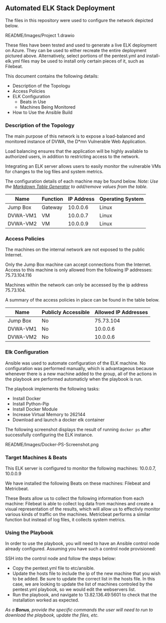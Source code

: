 ## Automated ELK Stack Deployment

The files in this repository were used to configure the network depicted below.

README/Images/Project 1.drawio

These files have been tested and used to generate a live ELK deployment on Azure. They can be used to either recreate the entire deployment pictured above. Alternatively, select portions of the pentest.yml and install-elk.yml files may be used to install only certain pieces of it, such as Filebeat.

This document contains the following details:
- Description of the Topologu
- Access Policies
- ELK Configuration
  - Beats in Use
  - Machines Being Monitored
- How to Use the Ansible Build


### Description of the Topology

The main purpose of this network is to expose a load-balanced and monitored instance of DVWA, the D*mn Vulnerable Web Application.

Load balancing ensures that the application will be highly available to authorized users, in addition to restricting access to the network.


Integrating an ELK server allows users to easily monitor the vulnerable VMs for changes to the log files and system metrics.

The configuration details of each machine may be found below.
_Note: Use the [Markdown Table Generator](http://www.tablesgenerator.com/markdown_tables) to add/remove values from the table_.

| Name     | Function | IP Address | Operating System |
|----------|----------|------------|------------------|
| Jump Box | Gateway  | 10.0.0.6   | Linux            |
| DVWA-VM1 | VM       | 10.0.0.7   | Linux            |
| DVWA-VM2 | VM       | 10.0.0.9   | Linux            |

### Access Policies

The machines on the internal network are not exposed to the public Internet. 

Only the Jump Box machine can accept connections from the Internet. Access to this machine is only allowed from the following IP addresses:  75.73.104.116

Machines within the network can only be accessed by the ip address 75.73.104.

A summary of the access policies in place can be found in the table below.

| Name     | Publicly Accessible | Allowed IP Addresses |
|----------|---------------------|----------------------|
| Jump Box | No                  | 75.73.104            |
| DVWA-VM1 | No                  | 10.0.0.6             |
| DVWA-VM2 | No                  | 10.0.0.6             |

### Elk Configuration

Ansible was used to automate configuration of the ELK machine. No configuration was performed manually, which is advantageous because whenever there is a new machine added to the group, all of the actions in the playbook are performed automaticly when the playbook is run.

The playbook implements the following tasks:
- Install Docker
- Install Python-Pip
- Install Docker Module
- Increase Virtual Memory to 262144
- Download and launch a docker elk container

The following screenshot displays the result of running `docker ps` after successfully configuring the ELK instance.

README/Images/Docker-PS-Screenshot.png

### Target Machines & Beats
This ELK server is configured to monitor the following machines: 10.0.0.7, 10.0.0.9

We have installed the following Beats on these machines: Filebeat and Metricbeat.

These Beats allow us to collect the following information from each machine:
Filebeat is able to collect log data from machines and create a visual representation of the results, which will allow us to effectivly monitor various kinds of traffic on the machines.  Metricbeat performs a similar function but instead of log files, it collects system metrics. 

### Using the Playbook
In order to use the playbook, you will need to have an Ansible control node already configured. Assuming you have such a control node provisioned: 

SSH into the control node and follow the steps below:
- Copy the pentest.yml file to etc/ansible.
- Update the hosts file to include the ip of the new machine that you wish to be added. Be sure to update the correct list in the hosts file.  In this case, we are looking to update the list of machines controled by the pentest.yml playbook, so we would edit the webservers list.
- Run the playbook, and navigate to 13.82.136.49:5601 to check that the installation worked as expected.


_As a **Bonus**, provide the specific commands the user will need to run to download the playbook, update the files, etc._